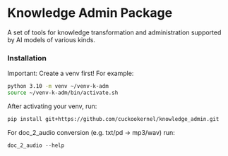 # Knowledge Admin Package

A set of tools for knowledge transformation and administration supported by AI models of various kinds.



### Installation 

Important: Create a venv first! For example:

```bash
python 3.10 -m venv ~/venv-k-adm
source ~/venv-k-adm/bin/activate.sh
```

After activating your venv, run:

```bash
pip install git+https://github.com/cuckookernel/knowledge_admin.git
```

For doc_2_audio conversion (e.g. txt/pd -> mp3/wav) run:
```
doc_2_audio --help
```
